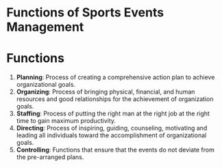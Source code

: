 # Functions of Sports Events Management 

# Functions 

1. **Planning**: Process of creating a comprehensive action plan to achieve organizational goals. 
2. **Organizing**: Process of bringing physical, financial, and human resources and good relationships for the achievement of organization goals. 
3. **Staffing**: Process of putting the right man at the right job at the right time to gain maximum productivity.
4. **Directing**: Process of inspiring, guiding, counseling, motivating and leading all individuals toward the accomplishment of organizational goals.
5. **Controlling**: Functions that ensure that the events do not deviate from the pre-arranged plans. 